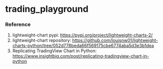 # trading_playground




### Reference
1. lightweight-chart pypi: https://pypi.org/project/lightweight-charts-2/
2. lightweight-chart repository: https://github.com/louisnw01/lightweight-charts-python/tree/052d778beda66f569175cbe6774aba5d3e3b1dea
3. Replicating TradingView Chart in Python: https://www.insightbig.com/post/replicating-tradingview-chart-in-python